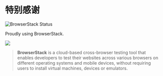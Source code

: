   
  
  
# 特别感谢  

![BrowserStack Status](https://www.browserstack.com/automate/badge.svg?badge_key=V1VkWmJMRjJqcHBjN1BIVFRlNzExM05XUk5hemcydEpZTHRBdGd5V244ST0tLTlvNklDT1NuVXFDaTh0RDBnQ3RCdXc9PQ==--c986c45d7c10a3264f46b414944d6393ba74ea22%)

Proudly using BrowserStack.

[![](https://qiniu.viosey.com/img/browserstack_logo.png)](https://www.browserstack.com/)

>**BrowserStack** is a cloud-based cross-browser testing tool that enables developers to test their websites across various browsers on different operating systems and mobile devices, without requiring users to install virtual machines, devices or emulators.
